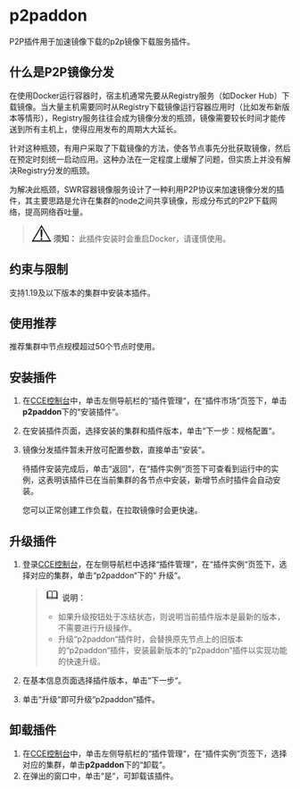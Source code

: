 # p2paddon<a name="cce_01_0065"></a>

P2P插件用于加速镜像下载的p2p镜像下载服务插件。

## 什么是P2P镜像分发<a name="section2108141723819"></a>

在使用Docker运行容器时，宿主机通常先要从Registry服务（如Docker Hub）下载镜像。当大量主机需要同时从Registry下载镜像运行容器应用时（比如发布新版本等情形），Registry服务往往会成为镜像分发的瓶颈，镜像需要较长时间才能传送到所有主机上，使得应用发布的周期大大延长。

针对这种瓶颈，有用户采取了下载镜像的方法，使各节点事先分批获取镜像，然后在预定时刻统一启动应用。这种办法在一定程度上缓解了问题，但实质上并没有解决Registry分发的瓶颈。

为解决此瓶颈，SWR容器镜像服务设计了一种利用P2P协议来加速镜像分发的插件，其主要思路是允许在集群的node之间共享镜像，形成分布式的P2P下载网络，提高网络吞吐量。

>![](public_sys-resources/icon-notice.gif) **须知：** 
>此插件安装时会重启Docker，请谨慎使用。

## 约束与限制<a name="section760916919226"></a>

支持1.19及以下版本的集群中安装本插件。

## 使用推荐<a name="section1666222134117"></a>

推荐集群中节点规模超过50个节点时使用。

## 安装插件<a name="section168262264114"></a>

1.  在[CCE控制台](https://console.huaweicloud.com/cce2.0/?utm_source=helpcenter)中，单击左侧导航栏的“插件管理“，在“插件市场“页签下，单击**p2paddon**下的“安装插件“。
2.  在安装插件页面，选择安装的集群和插件版本，单击“下一步：规格配置“。
3.  镜像分发插件暂未开放可配置参数，直接单击“安装“。

    待插件安装完成后，单击“返回“，在“插件实例“页签下可查看到运行中的实例，这表明该插件已在当前集群的各节点中安装，新增节点时插件会自动安装。

    您可以正常创建工作负载，在拉取镜像时会更快速。


## 升级插件<a name="section23441939916"></a>

1.  登录[CCE控制台](https://console.huaweicloud.com/cce2.0/?utm_source=helpcenter)，在左侧导航栏中选择“插件管理“，在“插件实例“页签下，选择对应的集群，单击“p2paddon“下的“ 升级“。

    >![](public_sys-resources/icon-note.gif) **说明：** 
    >-   如果升级按钮处于冻结状态，则说明当前插件版本是最新的版本，不需要进行升级操作。
    >-   升级“p2paddon“插件时，会替换原先节点上的旧版本的“p2paddon“插件，安装最新版本的“p2paddon“插件以实现功能的快速升级。

2.  在基本信息页面选择插件版本，单击“下一步“。
3.  单击“升级“即可升级“p2paddon“插件。

## 卸载插件<a name="section941314272594"></a>

1.  在[CCE控制台](https://console.huaweicloud.com/cce2.0/?utm_source=helpcenter)中，单击左侧导航栏的“插件管理“，在“插件实例“页签下，选择对应的集群，单击**p2paddon**下的“卸载“。
2.  在弹出的窗口中，单击“是“，可卸载该插件。

